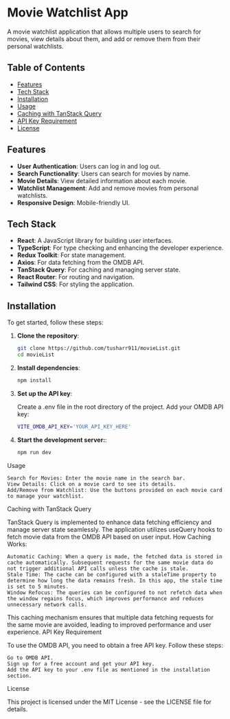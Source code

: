# Movie Watchlist App

A movie watchlist application that allows multiple users to search for movies, view details about them, and add or remove them from their personal watchlists.

## Table of Contents

- [Features](#features)
- [Tech Stack](#tech-stack)
- [Installation](#installation)
- [Usage](#usage)
- [Caching with TanStack Query](#caching-with-tanstack-query)
- [API Key Requirement](#api-key-requirement)
- [License](#license)

## Features

- **User Authentication**: Users can log in and log out.
- **Search Functionality**: Users can search for movies by name.
- **Movie Details**: View detailed information about each movie.
- **Watchlist Management**: Add and remove movies from personal watchlists.
- **Responsive Design**: Mobile-friendly UI.

## Tech Stack

- **React**: A JavaScript library for building user interfaces.
- **TypeScript**: For type checking and enhancing the developer experience.
- **Redux Toolkit**: For state management.
- **Axios**: For data fetching from the OMDB API.
- **TanStack Query**: For caching and managing server state.
- **React Router**: For routing and navigation.
- **Tailwind CSS**: For styling the application.

## Installation

To get started, follow these steps:

1. **Clone the repository**:

   ```bash
   git clone https://github.com/tusharr911/movieList.git
   cd movieList

   ```

2. **Install dependencies**:

   ```bash
   npm install
   ```

3. **Set up the API key**:

   Create a .env file in the root directory of the project.
   Add your OMDB API key:

   ```bash
   VITE_OMDB_API_KEY='YOUR_API_KEY_HERE'
   ```

4. **Start the development server:**:
   ```bash
   npm run dev
   ```

Usage

    Search for Movies: Enter the movie name in the search bar.
    View Details: Click on a movie card to see its details.
    Add/Remove from Watchlist: Use the buttons provided on each movie card to manage your watchlist.

Caching with TanStack Query

TanStack Query is implemented to enhance data fetching efficiency and manage server state seamlessly. The application utilizes useQuery hooks to fetch movie data from the OMDB API based on user input.
How Caching Works:

    Automatic Caching: When a query is made, the fetched data is stored in cache automatically. Subsequent requests for the same movie data do not trigger additional API calls unless the cache is stale.
    Stale Time: The cache can be configured with a staleTime property to determine how long the data remains fresh. In this app, the stale time is set to 5 minutes.
    Window Refocus: The queries can be configured to not refetch data when the window regains focus, which improves performance and reduces unnecessary network calls.

This caching mechanism ensures that multiple data fetching requests for the same movie are avoided, leading to improved performance and user experience.
API Key Requirement

To use the OMDB API, you need to obtain a free API key. Follow these steps:

    Go to OMDB API.
    Sign up for a free account and get your API key.
    Add the API key to your .env file as mentioned in the installation section.

License

This project is licensed under the MIT License - see the LICENSE file for details.
